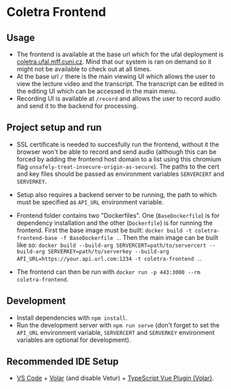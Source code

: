 # Coletra Frontend

## Usage

- The frontend is available at the base url which for the ufal deployment is [coletra.ufal.mff.cuni.cz](https://coletra.ufal.mff.cuni.cz). Mind that our system is ran on demand so it might not be available to check out at all times.
- At the base url `/` there is the main viewing UI which allows the user to view the lecture video and the transcript. The transcript can be edited in the editing UI which can be accessed in the main menu.
- Recording UI is available at `/record` and allows the user to record audio and send it to the backend for processing.

## Project setup and run

- SSL certificate is needed to succesfully run the frontend, without it the browser won't be able
to record and send audio (although this can be forced by adding the frontend host domain to a
list using this chromium flag `unsafely-treat-insecure-origin-as-secure`). The paths to the
cert and key files should be passed as environment variables `SERVERCERT` and `SERVERKEY`.

- Setup also requires a backend server to be running, the path to which must be specified as
`API_URL` environment variable.

- Frontend folder contains two "Dockerfiles". One (`BaseDockerfile`) is for dependency installation
and the other (`Dockerfile`) is for running the frontend. First the base image must be built:
`docker build -t coletra-frontend-base -f BaseDockerfile .`. Then the main image can be built
like so: `docker build --build-arg SERVERCERT=path/to/servercert --build-arg SERVERKEY=path/to/serverkey --build-arg API_URL=https://your.api.url.com:1234 -t coletra-frontend .`.

- The frontend can then be run with `docker run -p 443:3000 --rm coletra-frontend`.

## Development

- Install dependencies with `npm install`.
- Run the development server with `npm run serve` (don't forget to set the `API_URL` environment variable, `SERVERCERT` and `SERVERKEY` environment variables are optional for development).

## Recommended IDE Setup

- [VS Code](https://code.visualstudio.com/) + [Volar](https://marketplace.visualstudio.com/items?itemName=Vue.volar) (and disable Vetur) + [TypeScript Vue Plugin (Volar)](https://marketplace.visualstudio.com/items?itemName=Vue.vscode-typescript-vue-plugin).
